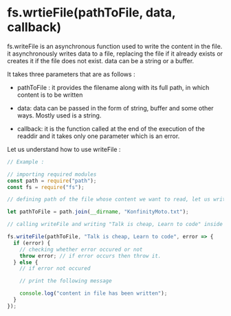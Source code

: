 # fs.wrtieFile(pathToFile, data, callback)

fs.writeFile is an asynchronous function used to write the content in the file.
it asynchronously writes data to a file, replacing the file if it already exists or creates it if the file does not exist. data can be a string or a buffer.

It takes three parameters that are as follows :

- pathToFile : it provides the filename along with its full path, in which content is to be written

- data: data can be passed in the form of string, buffer and some other ways. Mostly used is a string.

- callback: it is the function called at the end of the execution of the readdir and it takes only one parameter which is an error.

Let us understand how to use writeFile :

```js
// Example :

// importing required modules
const path = require("path");
const fs = require("fs");

// defining path of the file whose content we want to read, let us write content to konfinityMoto.txt at current working directory itself.

let pathToFile = path.join(__dirname, "KonfinityMoto.txt");

// calling writeFile and writing "Talk is cheap, Learn to code" inside it.

fs.writeFile(pathToFile, "Talk is cheap, Learn to code", error => {
  if (error) {
    // checking whether error occured or not
    throw error; // if error occurs then throw it.
  } else {
    // if error not occured

    // print the following message

    console.log("content in file has been written");
  }
});
```